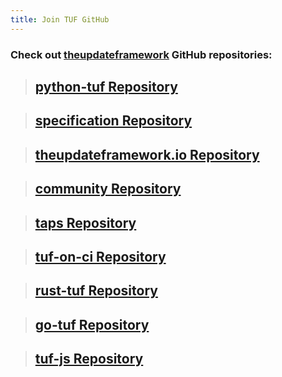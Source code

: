 ```yaml
---
title: Join TUF GitHub
---
```


### Check out [theupdateframework](https://github.com/theupdateframework) GitHub repositories:

> ## [python-tuf Repository](https://github.com/theupdateframework/python-tuf)

> ## [specification Repository](https://github.com/theupdateframework/specification)

> ## [theupdateframework.io Repository](https://github.com/theupdateframework/theupdateframework.io)

> ## [community Repository](https://github.com/theupdateframework/community)

> ## [taps Repository](https://github.com/theupdateframework/taps)

> ## [tuf-on-ci Repository](https://github.com/theupdateframework/tuf-on-ci)

> ## [rust-tuf Repository](https://github.com/theupdateframework/rust-tuf)

> ## [go-tuf Repository](https://github.com/theupdateframework/go-tuf)

> ## [tuf-js Repository](https://github.com/theupdateframework/tuf-js)
